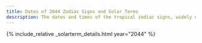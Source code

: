 ```yaml
---
title: Dates of 2044 Zodiac Signs and Solar Terms
description: The dates and times of the tropical zodiac signs, widely used in western astrology, and solar terms of year 2044
---
```

{% include_relative _solarterm_details.html year="2044" %}
